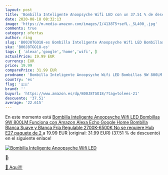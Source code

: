 ```yaml
---
layout: post
title: 'Bombilla Inteligente Anoopsyche Wifi LED con un 37.51 % de descuento'
date: 2020-08-18 08:32:13
image: 'https://m.media-amazon.com/images/I/4138T5+sefL._SL400_.jpg'
comments: true
category: ofertas
author: ring
slug: 'B00J8TGO18-es Bombilla Inteligente Anoopsyche Wifi LED Bombillas 9W...'
sku: 'B00J8TGO18-es'
tags: [ 'alexa','google','home','wifi', ]
actualPrice: 19.99 EUR
currency: EUR
price: 19.99
comparePrice: 31.99 EUR
prodname: 'Bombilla Inteligente Anoopsyche Wifi LED Bombillas 9W 800LM Funciona con Amazon Alexa Echo Google Home Bombilla Blanca Suave y Blanca Fría Regulable 2700K-6500K No se requiere Hub E27  paquete de 2 '
country: 'es'
flag: '🇪🇸'
brand: ''
buyurl: 'https://www.amazon.es/dp/B00J8TGO18/?tag=tolees-21'
descuento: '37.51'
average: '22.615'
---
```


En este momento está [Bombilla Inteligente Anoopsyche Wifi LED Bombillas 9W 800LM Funciona con Amazon Alexa Echo Google Home Bombilla Blanca Suave y Blanca Fría Regulable 2700K-6500K No se requiere Hub E27  paquete de 2 ](https://www.amazon.es/dp/B00J8TGO18/?tag=tolees-21) a 19.99 EUR (original: 31.99 EUR) (37.51 %  de descuento) en el siguiente enlace!

[![Bombilla Inteligente Anoopsyche Wifi LED](https://m.media-amazon.com/images/I/4138T5+sefL._SL400_.jpg)](https://www.amazon.es/dp/B00J8TGO18/?tag=tolees-21)

🔎:


[🛒 Aquí!!!](https://www.amazon.es/dp/B00J8TGO18/?tag=tolees-21)

